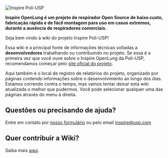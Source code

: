 
![Inspire Poli-USP](https://github.com/Inspire-Poli-USP/Inspire-OpenLung/blob/master/images/InspirePoli.jpg)

**Inspire OpenLung é um projeto de respirador Open Source de baixo custo, fabricação rápida e de fácil montagem para uso em casos extremos, durante a ausência de respiradores comerciais.**

Seja bem vindo à wiki do projeto Inspire Poli-USP!

Essa wiki é a principal fonte de informações técnicas voltadas a **desenvolvedores** trabalhando ou contribuindo no projeto. Se essa é a primeira vez que você ouve sobre o Inspire OpenLung da Poli-USP, recomendamos começar pelo [site oficial do projeto](https://www.poli.usp.br/inspire).

Aqui também é o local de registro de relatórios do projeto, organizado por páginas contendo informações sobre o desenvolvimento ao longo dos dias. Estamos correndo contra o tempo, mas vamos tentar deixar esta wiki atualizada o melhor que pudermos.
Você pode selecionar qualquer uma das páginas através do menu à direita.

## Questões ou precisando de ajuda?

Entre em contato por [nosso formulário](https://forms.gle/koJ3gc2z2RKgDynZ6) ou pelo email inspire@usp.com

## Quer contribuir a Wiki? 

Saiba mais [aqui](https://github.com/Inspire-Poli-USP/Inspire-OpenLung/tree/master/Paginas_wiki).
